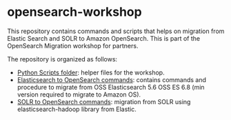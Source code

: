 # opensearch-workshop

This repository contains commands and scripts that helps on migration from Elastic Search and SOLR to Amazon OpenSearch. This is part of the OpenSearch Migration workshop for partners. 

The repository is organized as follows:

* [Python Scripts folder](py-files): helper files for the workshop. 
* [Elasticsearch to OpenSearch commands](elastic-os-commands.md): contains commands and procedure to migrate from OSS Elasticsearch 5.6 OSS ES 6.8 (min version required to migrate to Amazon OS). 
* [SOLR to OpenSearch commands](solr-commands.md): migration from SOLR using elasticsearch-hadoop library from Elastic. 

